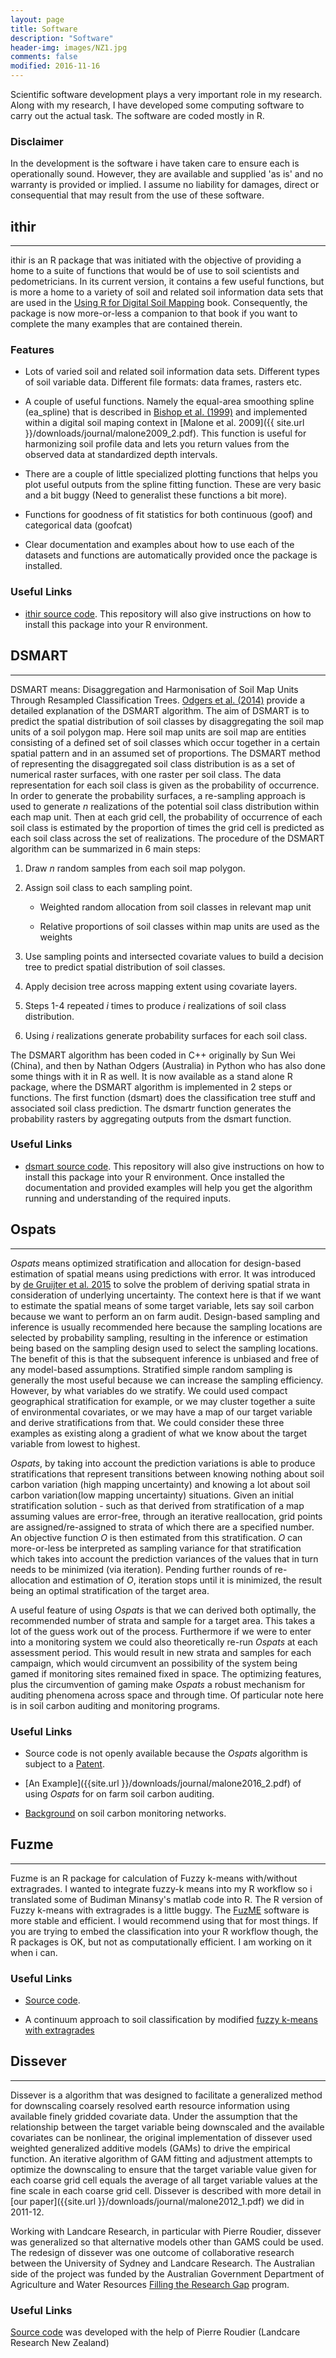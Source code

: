 ```yaml
---
layout: page
title: Software
description: "Software"
header-img: images/NZ1.jpg
comments: false
modified: 2016-11-16
---
```


Scientific software development plays a very important role in my research. Along with my research, I have developed some computing software to carry out the actual task. The software are coded mostly in R.

### Disclaimer
In the development is the software i have taken care to ensure each is operationally sound. However, they are available and supplied 'as is' and no warranty is provided or implied. I assume no liability for damages, direct or consequential that may result from the use of these software.

## ithir
-----

ithir is an R package that was initiated with the objective of providing a home to a suite of functions that would be of use to soil scientists and pedometricians. In its current version, it contains a few useful functions, but is more  a home to a variety of soil and related soil information data sets that are used in the [Using R for Digital Soil Mapping](http://www.springer.com/gp/book/9783319443256) book. Consequently, the package is now more-or-less a companion to that book if you want to complete the many examples that are contained therein. 

### Features


* Lots of varied soil and related soil information data sets. Different types of soil variable data. Different file formats: data frames, rasters etc.

* A couple of useful functions. Namely the equal-area smoothing spline (ea_spline) that is described in [Bishop et al. (1999)](http://www.sciencedirect.com/science/article/pii/S0016706199000038) and implemented within a digital soil maping context in [Malone et al. 2009]({{ site.url }}/downloads/journal/malone2009_2.pdf). This function is useful for harmonizing soil profile data and lets you return values from the observed data at standardized depth intervals. 

* There are a couple of little specialized plotting functions that helps you plot useful outputs from the spline fitting function. These are very basic and a bit buggy (Need to generalist these functions a bit more).


* Functions for goodness of fit statistics for both continuous (goof) and categorical data (goofcat)

* Clear documentation and examples about how to use each of the datasets and functions are automatically provided once the package is installed. 

### Useful Links

* [ithir source code](https://bitbucket.org/brendo1001/ithir/). This repository will also give instructions on how to install this package into your R environment. 



## DSMART
-----

DSMART means: Disaggregation and Harmonisation of Soil Map Units Through Resampled Classification Trees. [Odgers et al. (2014)](http://www.sciencedirect.com/science/article/pii/S0016706113003522)  provide a detailed explanation of the DSMART algorithm. The aim of DSMART is to predict the spatial distribution of soil classes by disaggregating the soil map units of a soil polygon map. Here soil map units are soil map are entities consisting of a defined set of soil classes which occur together in a certain spatial pattern and in an assumed set of proportions. The DSMART method of representing the disaggregated soil class distribution is as a set of numerical raster surfaces, with one raster per soil class. The data representation for each soil class is given as the probability of occurrence. In order to generate the probability surfaces, a re-sampling approach is used to generate *n* realizations of the potential soil class distribution within each map unit. Then at each grid cell, the probability of occurrence of each soil class is estimated by the proportion of times the grid cell is predicted as each soil class across the set of realizations. The procedure of the DSMART algorithm can be summarized in 6 main steps:

1. Draw *n* random samples from each soil map polygon. 

2. Assign soil class to each sampling point.

    * Weighted random allocation from soil classes in relevant map unit
    
    * Relative proportions of soil classes within map units are used as the weights
    
3. Use sampling points and intersected covariate values to build a decision tree to predict spatial distribution of soil classes.

4. Apply decision tree across mapping extent using covariate layers.

5. Steps 1-4 repeated *i* times to produce *i* realizations of soil class distribution. 

6. Using *i* realizations generate probability surfaces for each soil class.

The DSMART algorithm has been coded in C++ originally by Sun Wei (China), and then by Nathan Odgers (Australia) in Python who has also done some things with it in R as well. It is now available as a stand alone R package, where the DSMART algorithm is implemented in 2 steps or functions. The first function (dsmart) does the classification tree stuff and associated soil class prediction. The dsmartr function generates the probability rasters by aggregating outputs from the dsmart function. 

### Useful Links

* [dsmart source code](https://bitbucket.org/brendo1001/dsmart/). This repository will also give instructions on how to install this package into your R environment. Once installed the documentation and provided examples will help you get the algorithm running and understanding of the required inputs. 


## Ospats
-----

*Ospats* means optimized stratification and allocation for design-based estimation of spatial means using predictions with error. It was introduced by [de Gruijter et al. 2015](https://jssam.oxfordjournals.org/content/3/1/19.abstract) to solve the problem of deriving spatial strata in consideration of underlying uncertainty. The context here is that if we want to estimate the spatial means of some target variable, lets say soil carbon because we want to perform an on farm audit. Design-based sampling and inference is usually recommended here because the sampling locations are selected by probability sampling, resulting in the inference or estimation being based on the sampling design used to select the sampling locations. The benefit of this is that the subsequent inference is unbiased and free of any model-based assumptions. Stratified simple random sampling is generally the most useful because we can increase the sampling efficiency. However, by what variables do we stratify. We could used compact geographical stratification for example, or we may cluster together a suite of environmental covariates, or we may have a map of our target variable and derive stratifications from that. We could consider these three examples as existing along a gradient of what we know about the target variable from lowest to highest. 

*Ospats*, by taking into account the prediction variations is able to produce stratifications that represent transitions between knowing nothing about soil carbon variation (high mapping uncertainty) and knowing a lot about soil carbon variation(low mapping uncertainty) situations. Given an initial stratification solution - such as that derived from stratification of a map assuming values are error-free, through an iterative reallocation, grid points are assigned/re-assigned to strata of which there are a specified number. An objective function *O* is then estimated from this stratification. *O* can more-or-less be interpreted as sampling variance for that stratification which takes into account the prediction variances of the values that in turn needs to be minimized (via iteration). Pending further rounds of re-allocation and estimation of *O*, iteration stops until it is minimized, the result being an optimal stratification of the target area. 

A useful feature of using *Ospats* is that we can derived both optimally, the recommended number of strata and sample for a target area. This takes a lot of the guess work out of the process. Furthermore if we were to enter into a monitoring system we could also theoretically re-run *Ospats* at each assessment period. This would result in new strata and samples for each campaign, which would circumvent an possibility of the system being gamed if monitoring sites remained fixed in space. The optimizing features, plus the circumvention of gaming make *Ospats* a robust mechanism for auditing phenomena across space and through time. Of particular note here is in soil carbon auditing and monitoring programs.  

### Useful Links

* Source code is not openly available because the *Ospats* algorithm is subject to a [Patent](http://www.google.com.na/patents/WO2011150472A1?cl=en).

* [An Example]({{site.url }}/downloads/journal/malone2016_2.pdf) of using *Ospats* for on farm soil carbon auditing.

* [Background](http://link.springer.com/chapter/10.1007%2F978-3-319-04084-4_6) on soil carbon monitoring networks.



## Fuzme
-----

Fuzme is an R package for calculation of Fuzzy k-means with/without extragrades. I wanted to integrate fuzzy-k means into my R workflow so i translated some of Budiman Minansy's matlab code into R. The R version of Fuzzy k-means with extragrades is a little buggy. The [FuzME](http://sydney.edu.au/agriculture/pal/software/fuzme.shtml) software is more stable and efficient. I would recommend using that for most things. If you are trying to embed the classification into your R workflow though, the R packages is OK, but not as computationally efficient. I am working on it when i can.

### Useful Links

* [Source code](https://bitbucket.org/brendo1001/fuzme).

* A continuum approach to soil classification by modified [fuzzy k-means with extragrades](http://onlinelibrary.wiley.com/doi/10.1111/j.1365-2389.1992.tb00127.x/abstract)



## Dissever
-----

Dissever is a algorithm that was designed to facilitate a generalized method for downscaling coarsely resolved earth resource information using available finely gridded covariate data. Under the assumption that the relationship between the target variable being downscaled and the available covariates can be nonlinear, the original implementation of dissever used weighted generalized additive models (GAMs) to drive the empirical function. An iterative algorithm of GAM fitting and adjustment attempts to optimize the downscaling to ensure that the target variable value given for each coarse grid cell equals the average of all target variable values at the fine scale in each coarse grid cell. Dissever is described with more detail in [our paper]({{site.url }}/downloads/journal/malone2012_1.pdf) we did in 2011-12. 

Working with Landcare Research, in particular with Pierre Roudier, dissever was generalized so that alternative models other than GAMS could be used. The redesign of dissever was one outcome of collaborative research between the University of Sydney and Landcare Research. The Australian side of the project was funded by the Australian Government Department of Agriculture and Water Resources [Filling the Research Gap](http://www.agriculture.gov.au/ag-farm-food/climatechange/carbonfarmingfutures/ftrg) program. 


### Useful Links

[Source code](https://github.com/pierreroudier/dissever) was developed with the help of Pierre Roudier (Landcare Research New Zealand)
